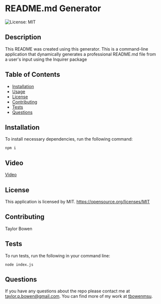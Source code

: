 # README.md Generator
  ![License: MIT](https://img.shields.io/badge/License-MIT-yellow.svg)
  ## Description
  This README was created using this generator. This is a command-line application that dynamically generates a professional README.md file from a user's input using the Inquirer package
  ## Table of Contents 
  * [Installation](#installation)
  * [Usage](#usage)
  * [License](#license) 
  * [Contributing](#contributing)
  * [Tests](#tests)
  * [Questions](#questions)
  ## Installation
  To install necessary dependencies, run the following command:
  ```
  npm i
  ```
  ## Video
  [Video](./tutorial.mp4)

  ## License
  This application is licensed by MIT. https://opensource.org/licenses/MIT
    
  ## Contributing
  Taylor Bowen
  ## Tests
  To run tests, run the following in your command line:
  ```
  node index.js
  ```
  ## Questions
  If you have any questions about the repo please contact me at taylor.p.bowen@gmail.com. 
  You can find more of my work at [tbowenmsu](https://github.com/tbowenmsu/).
  